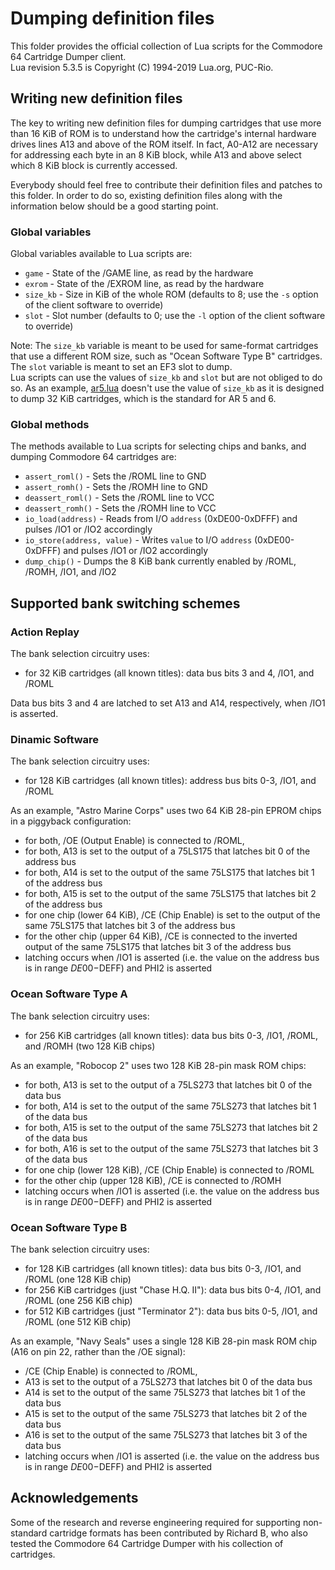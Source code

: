 # Dumping definition files

This folder provides the official collection of Lua scripts for the Commodore 64 Cartridge Dumper client.<br>
Lua revision 5.3.5 is Copyright (C) 1994-2019 Lua.org, PUC-Rio.

## Writing new definition files

The key to writing new definition files for dumping cartridges that use more than 16 KiB of ROM is to understand how the cartridge's internal hardware drives lines A13 and above of the ROM itself. In fact, A0-A12 are necessary for addressing each byte in an 8 KiB block, while A13 and above select which 8 KiB block is currently accessed.

Everybody should feel free to contribute their definition files and patches to this folder. In order to do so, existing definition files along with the information below should be a good starting point.

### Global variables

Global variables available to Lua scripts are:
 - `game` - State of the /GAME line, as read by the hardware
 - `exrom` - State of the /EXROM line, as read by the hardware
 - `size_kb` - Size in KiB of the whole ROM (defaults to 8; use the `-s` option of the client software to override)
 - `slot` - Slot number (defaults to 0; use the `-l` option of the client software to override)

Note: The `size_kb` variable is meant to be used for same-format cartridges that use a different ROM size, such as "Ocean Software Type B" cartridges. The `slot` variable is meant to set an EF3 slot to dump.  
Lua scripts can use the values of `size_kb` and `slot` but are not obliged to do so. As an example, [ar5.lua](ar5.lua) doesn't use the value of `size_kb` as it is designed to dump 32 KiB cartridges, which is the standard for AR 5 and 6.

### Global methods

The methods available to Lua scripts for selecting chips and banks, and dumping Commodore 64 cartridges are:
 - `assert_roml()` - Sets the /ROML line to GND
 - `assert_romh()` - Sets the /ROMH line to GND
 - `deassert_roml()` - Sets the /ROML line to VCC
 - `deassert_romh()` - Sets the /ROMH line to VCC
 - `io_load(address)` - Reads from I/O `address` (0xDE00-0xDFFF) and pulses /IO1 or /IO2 accordingly
 - `io_store(address, value)` - Writes `value` to I/O `address` (0xDE00-0xDFFF) and pulses /IO1 or /IO2 accordingly
 - `dump_chip()` - Dumps the 8 KiB bank currently enabled by /ROML, /ROMH, /IO1, and /IO2

## Supported bank switching schemes

### Action Replay

The bank selection circuitry uses:
- for 32 KiB cartridges (all known titles): data bus bits 3 and 4, /IO1, and /ROML

Data bus bits 3 and 4 are latched to set A13 and A14, respectively, when /IO1 is asserted.

### Dinamic Software

The bank selection circuitry uses:
- for 128 KiB cartridges (all known titles): address bus bits 0-3, /IO1, and /ROML

As an example, "Astro Marine Corps" uses two 64 KiB 28-pin EPROM chips in a piggyback configuration:
- for both, /OE (Output Enable) is connected to /ROML,
- for both, A13 is set to the output of a 75LS175 that latches bit 0 of the address bus
- for both, A14 is set to the output of the same 75LS175 that latches bit 1 of the address bus
- for both, A15 is set to the output of the same 75LS175 that latches bit 2 of the address bus
- for one chip (lower 64 KiB), /CE (Chip Enable) is set to the output of the same 75LS175 that latches bit 3 of the address bus
- for the other chip (upper 64 KiB), /CE is connected to the inverted output of the same 75LS175 that latches bit 3 of the address bus
- latching occurs when /IO1 is asserted (i.e. the value on the address bus is in range $DE00-$DEFF) and PHI2 is asserted

### Ocean Software Type A

The bank selection circuitry uses:
- for 256 KiB cartridges (all known titles): data bus bits 0-3, /IO1, /ROML, and /ROMH (two 128 KiB chips)

As an example, "Robocop 2" uses two 128 KiB 28-pin mask ROM chips:
- for both, A13 is set to the output of a 75LS273 that latches bit 0 of the data bus
- for both, A14 is set to the output of the same 75LS273 that latches bit 1 of the data bus
- for both, A15 is set to the output of the same 75LS273 that latches bit 2 of the data bus
- for both, A16 is set to the output of the same 75LS273 that latches bit 3 of the data bus
- for one chip (lower 128 KiB), /CE (Chip Enable) is connected to /ROML
- for the other chip (upper 128 KiB), /CE is connected to /ROMH
- latching occurs when /IO1 is asserted (i.e. the value on the address bus is in range $DE00-$DEFF) and PHI2 is asserted

### Ocean Software Type B

The bank selection circuitry uses:
- for 128 KiB cartridges (all known titles):     data bus bits 0-3, /IO1, and /ROML (one 128 KiB chip)
- for 256 KiB cartridges (just "Chase H.Q. II"): data bus bits 0-4, /IO1, and /ROML (one 256 KiB chip)
- for 512 KiB cartridges (just "Terminator 2"):  data bus bits 0-5, /IO1, and /ROML (one 512 KiB chip)

As an example, "Navy Seals" uses a single 128 KiB 28-pin mask ROM chip (A16 on pin 22, rather than the /OE signal):
- /CE (Chip Enable) is connected to /ROML,
- A13 is set to the output of a 75LS273 that latches bit 0 of the data bus
- A14 is set to the output of the same 75LS273 that latches bit 1 of the data bus
- A15 is set to the output of the same 75LS273 that latches bit 2 of the data bus
- A16 is set to the output of the same 75LS273 that latches bit 3 of the data bus
- latching occurs when /IO1 is asserted (i.e. the value on the address bus is in range $DE00-$DEFF) and PHI2 is asserted

## Acknowledgements

Some of the research and reverse engineering required for supporting non-standard cartridge formats has been contributed by Richard B, who also tested the Commodore 64 Cartridge Dumper with his collection of cartridges.
